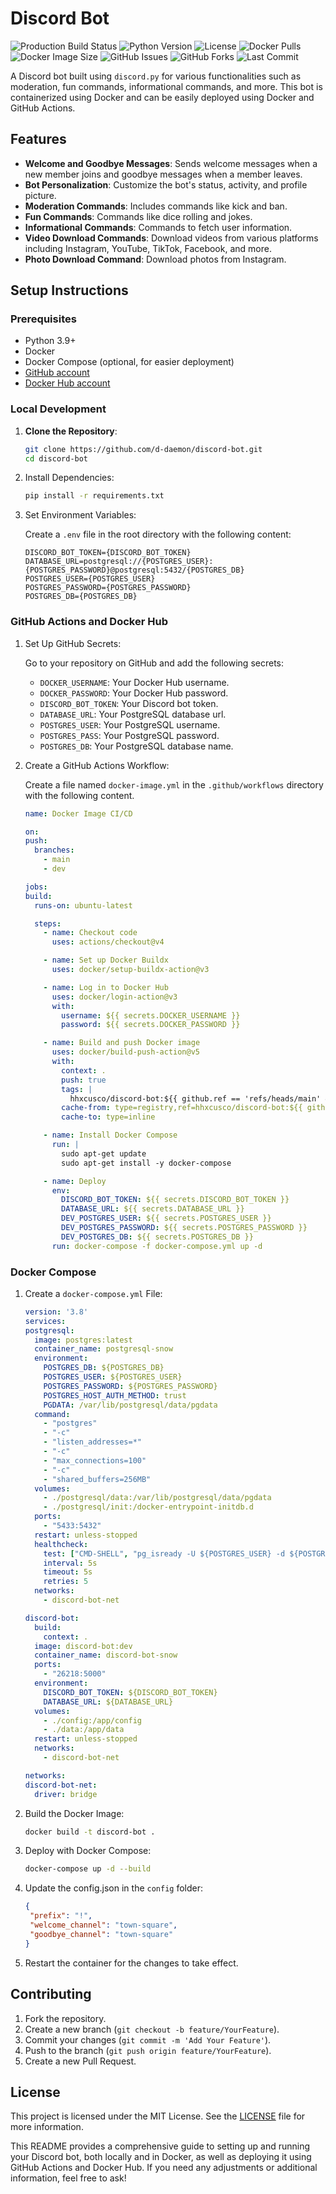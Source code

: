 # Discord Bot

![Production Build Status](https://github.com/d-daemon/discord-bot/actions/workflows/docker-image.yml/badge.svg?branch=master)
![Python Version](https://img.shields.io/badge/Python-3.9_|_3.10_|_3.11_|_3.12-blue.svg)
![License](https://img.shields.io/github/license/d-daemon/discord-bot)
![Docker Pulls](https://img.shields.io/docker/pulls/hhxcusco/discord-bot)
![Docker Image Size](https://img.shields.io/docker/image-size/hhxcusco/discord-bot/latest)
![GitHub Issues](https://img.shields.io/github/issues/d-daemon/discord-bot)
![GitHub Forks](https://img.shields.io/github/forks/d-daemon/discord-bot)
![Last Commit](https://img.shields.io/github/last-commit/d-daemon/discord-bot)


A Discord bot built using `discord.py` for various functionalities such as moderation, fun commands, informational commands, and more. This bot is containerized using Docker and can be easily deployed using Docker and GitHub Actions.

## Features

- **Welcome and Goodbye Messages**: Sends welcome messages when a new member joins and goodbye messages when a member leaves.
- **Bot Personalization**: Customize the bot's status, activity, and profile picture.
- **Moderation Commands**: Includes commands like kick and ban.
- **Fun Commands**: Commands like dice rolling and jokes.
- **Informational Commands**: Commands to fetch user information.
- **Video Download Commands**: Download videos from various platforms including Instagram, YouTube, TikTok, Facebook, and more.
- **Photo Download Command**: Download photos from Instagram.

## Setup Instructions

### Prerequisites

- Python 3.9+
- Docker
- Docker Compose (optional, for easier deployment)
- [GitHub account](https://github.com/)
- [Docker Hub account](https://hub.docker.com/)

### Local Development

1. **Clone the Repository**:

   ```bash
   git clone https://github.com/d-daemon/discord-bot.git
   cd discord-bot
    ```

2. Install Dependencies:

     ```bash
     pip install -r requirements.txt
     ```

3. Set Environment Variables:

     Create a `.env` file in the root directory with the following content:

     ```dotenv
     DISCORD_BOT_TOKEN={DISCORD_BOT_TOKEN}
     DATABASE_URL=postgresql://{POSTGRES_USER}:{POSTGRES_PASSWORD}@postgresql:5432/{POSTGRES_DB}
     POSTGRES_USER={POSTGRES_USER}
     POSTGRES_PASSWORD={POSTGRES_PASSWORD}
     POSTGRES_DB={POSTGRES_DB}
      ```        

### GitHub Actions and Docker Hub

1. Set Up GitHub Secrets:

   Go to your repository on GitHub and add the following secrets:
   
     - `DOCKER_USERNAME`: Your Docker Hub username.
     - `DOCKER_PASSWORD`: Your Docker Hub password.
     - `DISCORD_BOT_TOKEN`: Your Discord bot token.
     - `DATABASE_URL`: Your PostgreSQL database url.
     - `POSTGRES_USER`: Your PostgreSQL username.
     - `POSTGRES_PASS`: Your PostgreSQL password.
     - `POSTGRES_DB`: Your PostgreSQL database name.

2. Create a GitHub Actions Workflow:

   Create a file named `docker-image.yml` in the `.github/workflows` directory with the following content. 
   
     ```yaml
   name: Docker Image CI/CD
   
   on:
     push:
       branches:
         - main
         - dev
   
   jobs:
     build:
       runs-on: ubuntu-latest
   
       steps:
         - name: Checkout code
           uses: actions/checkout@v4
   
         - name: Set up Docker Buildx
           uses: docker/setup-buildx-action@v3
   
         - name: Log in to Docker Hub
           uses: docker/login-action@v3
           with:
             username: ${{ secrets.DOCKER_USERNAME }}
             password: ${{ secrets.DOCKER_PASSWORD }}
   
         - name: Build and push Docker image
           uses: docker/build-push-action@v5
           with:
             context: .
             push: true
             tags: |
               hhxcusco/discord-bot:${{ github.ref == 'refs/heads/main' && 'latest' || 'dev' }}
             cache-from: type=registry,ref=hhxcusco/discord-bot:${{ github.ref == 'refs/heads/main' && 'latest' || 'dev' }}
             cache-to: type=inline
   
         - name: Install Docker Compose
           run: |
             sudo apt-get update
             sudo apt-get install -y docker-compose
   
         - name: Deploy
           env:
             DISCORD_BOT_TOKEN: ${{ secrets.DISCORD_BOT_TOKEN }}
             DATABASE_URL: ${{ secrets.DATABASE_URL }}
             DEV_POSTGRES_USER: ${{ secrets.POSTGRES_USER }}
             DEV_POSTGRES_PASSWORD: ${{ secrets.POSTGRES_PASSWORD }}
             DEV_POSTGRES_DB: ${{ secrets.POSTGRES_DB }}
           run: docker-compose -f docker-compose.yml up -d
     ```
   
### Docker Compose
   
1. Create a `docker-compose.yml` File:
   
     ```yaml
   version: '3.8'
   services:
     postgresql:
       image: postgres:latest
       container_name: postgresql-snow
       environment:
         POSTGRES_DB: ${POSTGRES_DB}
         POSTGRES_USER: ${POSTGRES_USER}
         POSTGRES_PASSWORD: ${POSTGRES_PASSWORD}
         POSTGRES_HOST_AUTH_METHOD: trust
         PGDATA: /var/lib/postgresql/data/pgdata
       command: 
         - "postgres"
         - "-c"
         - "listen_addresses=*"
         - "-c"
         - "max_connections=100"
         - "-c"
         - "shared_buffers=256MB"
       volumes:
         - ./postgresql/data:/var/lib/postgresql/data/pgdata
         - ./postgresql/init:/docker-entrypoint-initdb.d
       ports:
         - "5433:5432"
       restart: unless-stopped
       healthcheck:
         test: ["CMD-SHELL", "pg_isready -U ${POSTGRES_USER} -d ${POSTGRES_DB}"]
         interval: 5s
         timeout: 5s
         retries: 5
       networks:
         - discord-bot-net
   
     discord-bot:
       build:
         context: .
       image: discord-bot:dev
       container_name: discord-bot-snow
       ports:
         - "26218:5000"
       environment:
         DISCORD_BOT_TOKEN: ${DISCORD_BOT_TOKEN}
         DATABASE_URL: ${DATABASE_URL}
       volumes:
         - ./config:/app/config
         - ./data:/app/data
       restart: unless-stopped
       networks:
         - discord-bot-net
   
   networks:
     discord-bot-net:
       driver: bridge
     ```

2. Build the Docker Image:

      ```bash
      docker build -t discord-bot .
      ```

3. Deploy with Docker Compose:

     ```bash
     docker-compose up -d --build
     ```

4. Update the config.json in the `config` folder:

      ```json
      {
       "prefix": "!",
       "welcome_channel": "town-square",
       "goodbye_channel": "town-square"
      }
      ```

5. Restart the container for the changes to take effect. 

## Contributing
1. Fork the repository.
2. Create a new branch (`git checkout -b feature/YourFeature`).
3. Commit your changes (`git commit -m 'Add Your Feature'`).
4. Push to the branch (`git push origin feature/YourFeature`).
5. Create a new Pull Request.

## License

This project is licensed under the MIT License. See the [LICENSE](https://github.com/d-daemon/discord-bot/blob/master/LICENSE) file for more information.

This README provides a comprehensive guide to setting up and running your Discord bot, both locally and in Docker, as well as deploying it using GitHub Actions and Docker Hub. If you need any adjustments or additional information, feel free to ask!
